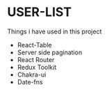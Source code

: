 <h1>USER-LIST</h1>

Things i have used in this project
- React-Table
- Server side pagination
- React Router
- Redux Toolkit
- Chakra-ui
- Date-fns
